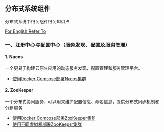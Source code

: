 ## 分布式系统组件

分布式系统中相关组件相关知识点

[For English Refer To](./README-en.md)

### 一、注册中心与配置中心（服务发现、配置及服务管理）

#### 1. Nacos

一个更易于构建云原生应用的动态服务发现、配置管理和服务管理平台。

- [使用Docker Compose部署Nacos集群](./01-Registry-and-ConfigCenter/01-Nacos/01-Nacos集群部署.md)

#### 2. ZooKeeper

一个分布式协同服务，可以用来维护配置信息、命名信息，提供分布式同步机制和分组服务

- [使用Docker Compose部署ZooKeeper集群](./01-Registry-and-ConfigCenter/02-ZooKeeper/01-ZooKeeper集群部署.md#一Docker进行集群部署)
- [使用不同虚拟机部署ZooKeeper集群](./01-Registry-and-ConfigCenter/02-ZooKeeper/01-ZooKeeper集群部署.md#二不同虚拟机之间的集群部署)
